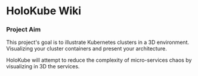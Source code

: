 # HoloKube Wiki

### Project Aim 

This project's goal is to illustrate Kubernetes clusters in a 3D environment.
Visualizing your cluster containers and present your architecture.

HoloKube will attempt to reduce the complexity of micro-services chaos by visualizing in 3D the services.


